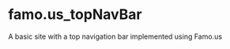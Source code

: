 famo.us_topNavBar
=================

A basic site with a top navigation bar implemented using Famo.us
